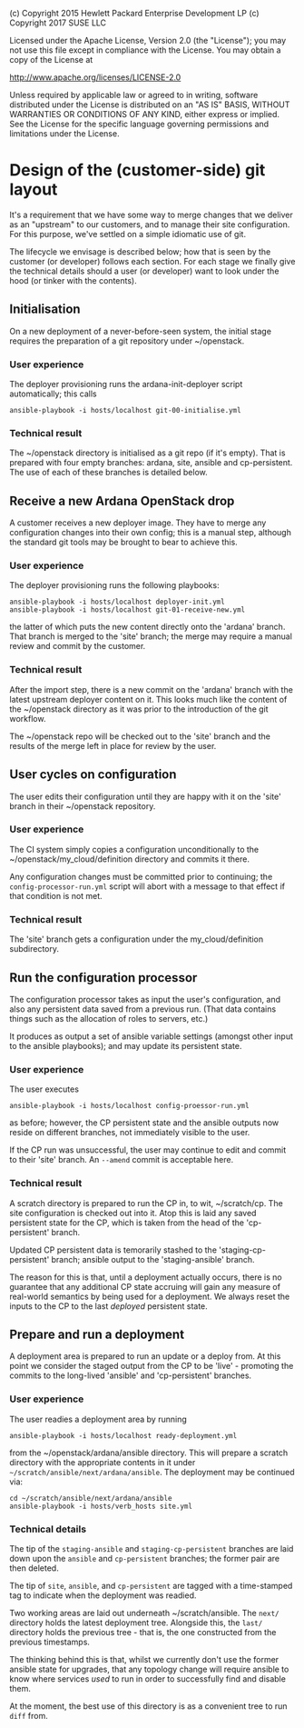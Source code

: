 
(c) Copyright 2015 Hewlett Packard Enterprise Development LP
(c) Copyright 2017 SUSE LLC

Licensed under the Apache License, Version 2.0 (the "License"); you may
not use this file except in compliance with the License. You may obtain
a copy of the License at

http://www.apache.org/licenses/LICENSE-2.0

Unless required by applicable law or agreed to in writing, software
distributed under the License is distributed on an "AS IS" BASIS, WITHOUT
WARRANTIES OR CONDITIONS OF ANY KIND, either express or implied. See the
License for the specific language governing permissions and limitations
under the License.


# Design of the (customer-side) git layout

It's a requirement that we have some way to merge changes that we deliver
as an "upstream" to our customers, and to manage their site configuration.
For this purpose, we've settled on a simple idiomatic use of git.

The lifecycle we envisage is described below; how that is seen by the
customer (or developer) follows each section. For each stage we finally
give the technical details should a user (or developer) want to look
under the hood (or tinker with the contents).


## Initialisation

On a new deployment of a never-before-seen system, the initial stage
requires the preparation of a git repository under ~/openstack.

### User experience

The deployer provisioning runs the ardana-init-deployer script automatically;
this calls

    ansible-playbook -i hosts/localhost git-00-initialise.yml

### Technical result

The ~/openstack directory is initialised as a git repo (if it's empty). That
is prepared with four empty branches: ardana, site, ansible and cp-persistent.
The use of each of these branches is detailed below.


## Receive a new Ardana OpenStack drop

A customer receives a new deployer image. They have to merge any configuration
changes into their own config; this is a manual step, although the standard
git tools may be brought to bear to achieve this.

### User experience

The deployer provisioning runs the following playbooks:

    ansible-playbook -i hosts/localhost deployer-init.yml
    ansible-playbook -i hosts/localhost git-01-receive-new.yml

the latter of which puts the new content directly onto the 'ardana' branch.
That branch is merged to the 'site' branch; the merge may require a
manual review and commit by the customer.

### Technical result

After the import step, there is a new commit on the 'ardana' branch
with the latest upstream deployer content on it. This looks much like
the content of the ~/openstack directory as it was prior to the
introduction of the git workflow.

The ~/openstack repo will be checked out to the 'site' branch and the
results of the merge left in place for review by the user.


## User cycles on configuration

The user edits their configuration until they are happy with it
on the 'site' branch in their ~/openstack repository.

### User experience

The CI system simply copies a configuration unconditionally to
the ~/openstack/my_cloud/definition directory and commits it there.

Any configuration changes must be committed prior to continuing;
the `config-processor-run.yml` script will abort with a message
to that effect if that condition is not met.

### Technical result

The 'site' branch gets a configuration under the my_cloud/definition
subdirectory.


## Run the configuration processor

The configuration processor takes as input the user's configuration,
and also any persistent data saved from a previous run. (That data
contains things such as the allocation of roles to servers, etc.)

It produces as output a set of ansible variable settings (amongst
other input to the ansible playbooks); and may update its
persistent state.

### User experience

The user executes

    ansible-playbook -i hosts/localhost config-proessor-run.yml

as before; however, the CP persistent state and the ansible
outputs now reside on different branches, not immediately
visible to the user.

If the CP run was unsuccessful, the user may continue to edit and
commit to their 'site' branch. An `--amend` commit is acceptable
here.

### Technical result

A scratch directory is prepared to run the CP in, to wit,
~/scratch/cp. The site configuration is checked out into it.
Atop this is laid any saved persistent state for the CP,
which is taken from the head of the 'cp-persistent' branch.

Updated CP persistent data is temorarily stashed to the
'staging-cp-persistent' branch; ansible output to the
'staging-ansible' branch.

The reason for this is that, until a deployment actually occurs,
there is no guarantee that any additional CP state accruing will gain
any measure of real-world semantics by being used for a deployment.
We always reset the inputs to the CP to the last *deployed* persistent
state.


## Prepare and run a deployment

A deployment area is prepared to run an update or a deploy from.
At this point we consider the staged output from the CP to be 'live' -
promoting the commits to the long-lived 'ansible' and 'cp-persistent'
branches.

### User experience

The user readies a deployment area by running

    ansible-playbook -i hosts/localhost ready-deployment.yml

from the ~/openstack/ardana/ansible directory. This will prepare a
scratch directory with the appropriate contents in it under
`~/scratch/ansible/next/ardana/ansible`. The deployment may be
continued via:

    cd ~/scratch/ansible/next/ardana/ansible
    ansible-playbook -i hosts/verb_hosts site.yml

### Technical details

The tip of the `staging-ansible` and `staging-cp-persistent` branches
are laid down upon the `ansible` and `cp-persistent` branches; the
former pair are then deleted.

The tip of `site`, `ansible`, and `cp-persistent` are tagged with
a time-stamped tag to indicate when the deployment was readied.

Two working areas are laid out underneath ~/scratch/ansible. The
`next/` directory holds the latest deployment tree. Alongside this,
the `last/` directory holds the previous tree - that is, the one
constructed from the previous timestamps.

The thinking behind this is that, whilst we currently don't use
the former ansible state for upgrades, that any topology change
will require ansible to know where services _used_ to run in order
to successfully find and disable them.

At the moment, the best use of this directory is as a convenient tree
to run `diff` from.

